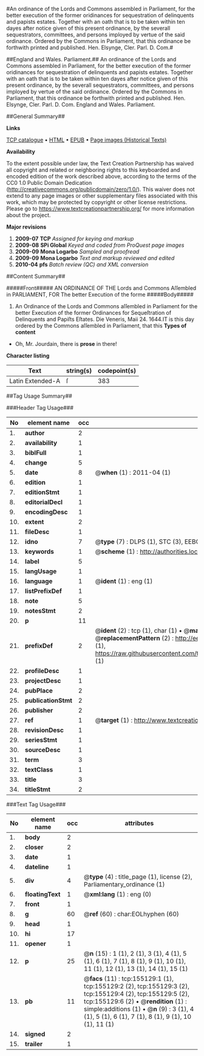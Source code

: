 #An ordinance of the Lords and Commons assembled in Parliament, for the better execution of the former oridinances for sequestration of delinquents and papists estates. Together with an oath that is to be taken within ten dayes after notice given of this present ordinance, by the severall sequestrators, committees, and persons imployed by vertue of the said ordinance. Ordered by the Commons in Parliament, that this ordinance be forthwith printed and published. Hen. Elsynge, Cler. Parl. D. Com.#

##England and Wales. Parliament.##
An ordinance of the Lords and Commons assembled in Parliament, for the better execution of the former oridinances for sequestration of delinquents and papists estates. Together with an oath that is to be taken within ten dayes after notice given of this present ordinance, by the severall sequestrators, committees, and persons imployed by vertue of the said ordinance. Ordered by the Commons in Parliament, that this ordinance be forthwith printed and published. Hen. Elsynge, Cler. Parl. D. Com.
England and Wales. Parliament.

##General Summary##

**Links**

[TCP catalogue](http://www.ota.ox.ac.uk/tcp/)  • 
[HTML](http://tei.it.ox.ac.uk/tcp/Texts-HTML/free/A83/A83153.html)  • 
[EPUB](http://tei.it.ox.ac.uk/tcp/Texts-EPUB/free/A83/A83153.epub) • 
[Page images (Historical Texts)](https://historicaltexts.jisc.ac.uk/eebo-99872017e)

**Availability**

To the extent possible under law, the Text Creation Partnership has waived all copyright and related or neighboring rights to this keyboarded and encoded edition of the work described above, according to the terms of the CC0 1.0 Public Domain Dedication (http://creativecommons.org/publicdomain/zero/1.0/). This waiver does not extend to any page images or other supplementary files associated with this work, which may be protected by copyright or other license restrictions. Please go to https://www.textcreationpartnership.org/ for more information about the project.

**Major revisions**

1. __2009-07__ __TCP__ *Assigned for keying and markup*
1. __2009-08__ __SPi Global__ *Keyed and coded from ProQuest page images*
1. __2009-09__ __Mona Logarbo__ *Sampled and proofread*
1. __2009-09__ __Mona Logarbo__ *Text and markup reviewed and edited*
1. __2010-04__ __pfs__ *Batch review (QC) and XML conversion*

##Content Summary##

#####Front#####
AN ORDINANCE OF THE Lords and Commons Aſſembled in PARLIAMENT, FOR The better Execution of the forme
#####Body#####

1. An Ordinance of the Lords and Commons aſſembled in Parliament for the better Execution of the former Ordinances for Sequeſtration of Delinquents and Papiſts Eſtates.
Die Veneris, Maii 24. 1644.IT is this day ordered by the Commons aſſembled in Parliament, that this 
**Types of content**

  * Oh, Mr. Jourdain, there is **prose** in there!

**Character listing**


|Text|string(s)|codepoint(s)|
|---|---|---|
|Latin Extended-A|ſ|383|

##Tag Usage Summary##

###Header Tag Usage###

|No|element name|occ|attributes|
|---|---|---|---|
|1.|__author__|2||
|2.|__availability__|1||
|3.|__biblFull__|1||
|4.|__change__|5||
|5.|__date__|8| @__when__ (1) : 2011-04 (1)|
|6.|__edition__|1||
|7.|__editionStmt__|1||
|8.|__editorialDecl__|1||
|9.|__encodingDesc__|1||
|10.|__extent__|2||
|11.|__fileDesc__|1||
|12.|__idno__|7| @__type__ (7) : DLPS (1), STC (3), EEBO-CITATION (1), PROQUEST (1), VID (1)|
|13.|__keywords__|1| @__scheme__ (1) : http://authorities.loc.gov/ (1)|
|14.|__label__|5||
|15.|__langUsage__|1||
|16.|__language__|1| @__ident__ (1) : eng (1)|
|17.|__listPrefixDef__|1||
|18.|__note__|5||
|19.|__notesStmt__|2||
|20.|__p__|11||
|21.|__prefixDef__|2| @__ident__ (2) : tcp (1), char (1)  •  @__matchPattern__ (2) : ([0-9\-]+):([0-9IVX]+) (1), (.+) (1)  •  @__replacementPattern__ (2) : http://eebo.chadwyck.com/downloadtiff?vid=$1&page=$2 (1), https://raw.githubusercontent.com/textcreationpartnership/Texts/master/tcpchars.xml#$1 (1)|
|22.|__profileDesc__|1||
|23.|__projectDesc__|1||
|24.|__pubPlace__|2||
|25.|__publicationStmt__|2||
|26.|__publisher__|2||
|27.|__ref__|1| @__target__ (1) : http://www.textcreationpartnership.org/docs/. (1)|
|28.|__revisionDesc__|1||
|29.|__seriesStmt__|1||
|30.|__sourceDesc__|1||
|31.|__term__|3||
|32.|__textClass__|1||
|33.|__title__|3||
|34.|__titleStmt__|2||


###Text Tag Usage###

|No|element name|occ|attributes|
|---|---|---|---|
|1.|__body__|2||
|2.|__closer__|2||
|3.|__date__|1||
|4.|__dateline__|1||
|5.|__div__|4| @__type__ (4) : title_page (1), license (2), Parliamentary_ordinance (1)|
|6.|__floatingText__|1| @__xml:lang__ (1) : eng (0)|
|7.|__front__|1||
|8.|__g__|60| @__ref__ (60) : char:EOLhyphen (60)|
|9.|__head__|1||
|10.|__hi__|17||
|11.|__opener__|1||
|12.|__p__|25| @__n__ (15) : 1 (1), 2 (1), 3 (1), 4 (1), 5 (1), 6 (1), 7 (1), 8 (1), 9 (1), 10 (1), 11 (1), 12 (1), 13 (1), 14 (1), 15 (1)|
|13.|__pb__|11| @__facs__ (11) : tcp:155129:1 (1), tcp:155129:2 (2), tcp:155129:3 (2), tcp:155129:4 (2), tcp:155129:5 (2), tcp:155129:6 (2)  •  @__rendition__ (1) : simple:additions (1)  •  @__n__ (9) : 3 (1), 4 (1), 5 (1), 6 (1), 7 (1), 8 (1), 9 (1), 10 (1), 11 (1)|
|14.|__signed__|2||
|15.|__trailer__|1||
